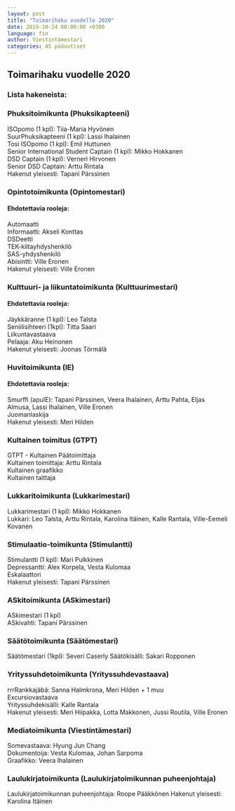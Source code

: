 ```yaml
---
layout: post
title: "Toimarihaku vuodelle 2020"
date: 2019-10-24 00:00:00 +0300
language: fin
author: Viestintämestari
categories: AS pääuutiset
---
```


## Toimarihaku vuodelle 2020

### Lista hakeneista:

### Phuksitoimikunta (Phuksikapteeni)

ISOpomo (1 kpl): Tiia-Maria Hyvönen  
SuurPhuksikapteeni (1 kpl): Lassi Ihalainen  
Tosi ISOpomo (1 kpl): Emil Huttunen  
Senior International Student Captain (1 kpl): Mikko Hokkanen  
DSD Captain (1 kpl): Verneri Hirvonen  
Senior DSD Captain: Arttu Rintala  
Hakenut yleisesti: Tapani Pärssinen

### Opintotoimikunta (Opintomestari)
#### Ehdotettavia rooleja:

Automaatti  
Informaatti: Akseli Konttas  
DSDeetti  
TEK-kiltayhdyshenkilö  
SAS-yhdyshenkilö  
Abisintti: Ville Eronen  
Hakenut yleisesti: Ville Eronen

### Kulttuuri- ja liikuntatoimikunta (Kulttuurimestari)
#### Ehdotettavia rooleja:

Jäykkäranne (1 kpl): Leo Talsta  
Seniilisihteeri (1kpl): Titta Saari  
Liikuntavastaava  
Pelaaja: Aku Heinonen  
Hakenut yleisesti: Joonas Törmälä  

### Huvitoimikunta (IE)
#### Ehdotettavia rooleja:

Smurffi (apuIE): Tapani Pärssinen, Veera Ihalainen, Arttu Pahta, Eljas Almusa, Lassi Ihalainen, Ville Eronen  
Juomanlaskija  
Hakenut yleisesti: Meri Hilden

### Kultainen toimitus (GTPT)

GTPT - Kultainen Päätoimittaja   
Kultainen toimittaja: Arttu Rintala  
Kultainen graafikko  
Kultainen taittaja  

### Lukkaritoimikunta (Lukkarimestari)

Lukkarimestari (1 kpl): Mikko Hokkanen  
Lukkari: Leo Talsta, Arttu Rintala, Karolina Itäinen, Kalle Rantala, Ville-Eemeli Kovanen

### Stimulaatio-toimikunta (Stimulantti)

Stimulantti (1 kpl): Mari Pulkkinen  
Depressantti: Alex Korpela, Vesta Kulomaa  
Eskalaattori  
Hakenut yleisesti: Tapani Pärssinen

### ASkitoimikunta (ASkimestari)

ASkimestari (1 kpl)  
ASkivahti: Tapani Pärssinen

### Säätötoimikunta (Säätömestari)

Säätömestari (1kpl): Severi Caserly
Säätökisälli: Sakari Ropponen

### Yrityssuhdetoimikunta (Yrityssuhdevastaava)

rrrRankkajäbä: Sanna Halmkrona, Meri Hilden + 1 muu  
Excursiovastaava  
Yrityssuhdekisälli: Kalle Rantala  
Hakenut yleisesti: Meri Hiipakka, Lotta Makkonen, Jussi Routila, Ville Eronen  

### Mediatoimikunta (Viestintämestari)

Somevastaava: Hyung Jun Chang  
Dokumentoija: Vesta Kulomaa, Johan Sarpoma  
Graafikko: Veera Ihalainen  

### Laulukirjatoimikunta (Laulukirjatoimikunnan puheenjohtaja)

Laulukirjatoimikunnan puheenjohtaja: Roope Pääkkönen
Hakenut yleisesti: Karolina Itäinen
